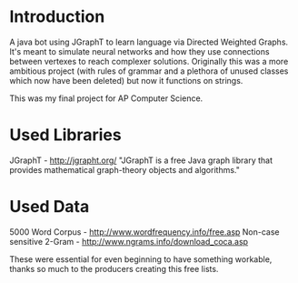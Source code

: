 # Introduction
A java bot using JGraphT to learn language via Directed Weighted Graphs. It's meant to simulate neural networks and how they use connections between vertexes to reach complexer solutions. Originally this was a more ambitious project (with rules of grammar and a plethora of unused classes which now have been deleted) but now it functions on strings. 

This was my final project for AP Computer Science.


# Used Libraries
JGraphT - http://jgrapht.org/
"JGraphT is a free Java graph library that provides mathematical graph-theory objects and algorithms."

# Used Data
5000 Word Corpus - http://www.wordfrequency.info/free.asp
Non-case sensitive 2-Gram - http://www.ngrams.info/download_coca.asp

These were essential for even beginning to have something workable, thanks so much to the producers creating this free lists. 
